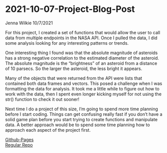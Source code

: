 2021-10-07-Project-Blog-Post
================
Jenna Wilkie
10/7/2021

For this project, I created a set of functions that would allow the user
to call data from multiple endpoints in the NASA API. Once I pulled the
data, I did some analysis looking for any interesting patterns or
trends.

One interesting thing I found was that the absolute magnitude of
asteroids has a strong negative correlation to the estimated diameter of
the asteroid. The absolute magnitude is the “brightness” of an asteroid
from a distance of 10 parsecs. So the larger the asteroid, the less
bright it appears.

Many of the objects that were returned from the API were lists that
contained both data frames and vectors. This posed a challenge when I
was formatting the data for analysis. It took me a little while to
figure out how to work with the data, then I spent even longer kicking
myself for not using the str() function to check it out sooner\!

Next time I do a project of this size, I’m going to spend more time
planning before I start coding. Things can get confusing really fast if
you don’t have a solid game plan before you start trying to create
functions and manipulate data. A better approach would be to spend some
time planning how to approach each aspect of the project first.

[Github-Pages](https://jwilkie94.github.io/ST558-Project-1/)  
[Regular Repo](https://github.com/jwilkie94/ST558-Project-1.git)
